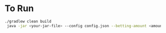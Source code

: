 # To Run #

```bash
./gradlew clean build  
 java -jar <your-jar-file> --config config.json --betting-amount <amount>
```